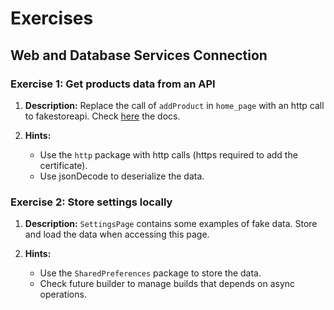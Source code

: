 # Exercises

## Web and Database Services Connection

### Exercise 1: Get products data from an API

1. **Description:** Replace the call of `addProduct` in `home_page` with an http call to fakestoreapi. Check [here](https://fakestoreapi.com/) the docs.

2. **Hints:**
   - Use the `http` package with http calls (https required to add the certificate).
   - Use jsonDecode to deserialize the data.

### Exercise 2: Store settings locally

1. **Description:** `SettingsPage` contains some examples of fake data. Store and load the data when accessing this page.

2. **Hints:**
   - Use the `SharedPreferences` package to store the data.
   - Check future builder to manage builds that depends on async operations.
